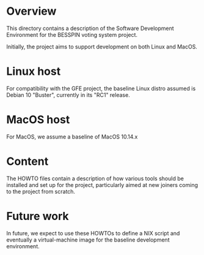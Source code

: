 # Overview

This directory contains a description of the Software Development Environment for the BESSPIN voting system project.

Initially, the project aims to support development on both Linux and MacOS.

# Linux host

For compatibility with the GFE project, the baseline Linux distro assumed is Debian 10 "Buster", currently in its "RC1" release.

# MacOS host

For MacOS, we assume a baseline of MacOS 10.14.x

# Content

The HOWTO files contain a description of how various tools should be installed and set up for the project, particularly aimed at new joiners coming to the project from scratch.

# Future work

In future, we expect to use these HOWTOs to define a NIX script and eventually a virtual-machine image for the baseline development environment.
